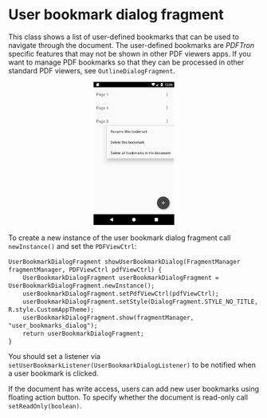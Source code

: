 # User bookmark dialog fragment

This class shows a list of user-defined bookmarks that can be used to navigate through the document. The user-defined bookmarks are *PDFTron* specific features that may not be shown in other PDF viewers apps. If you want to manage PDF bookmarks so that they can be processed in other standard PDF viewers, see `OutlineDialogFragment`.

<p align="center"><img src="img/user_bookmarks.png?raw=true" width="32%"></p>

To create a new instance of the user bookmark dialog fragment call `newInstance()` and set the `PDFViewCtrl`: 
```android
UserBookmarkDialogFragment showUserBookmarkDialog(FragmentManager fragmentManager, PDFViewCtrl pdfViewCtrl) {
    UserBookmarkDialogFragment userBookmarkDialogFragment = UserBookmarkDialogFragment.newInstance();
    userBookmarkDialogFragment.setPdfViewCtrl(pdfViewCtrl);
    userBookmarkDialogFragment.setStyle(DialogFragment.STYLE_NO_TITLE, R.style.CustomAppTheme);
    userBookmarkDialogFragment.show(fragmentManager, "user_bookmarks_dialog");
    return userBookmarkDialogFragment;
}
```

You should set a listener via `setUserBookmarkListener(UserBookmarkDialogListener)` to be notified when a user bookmark is clicked.

If the document has write access, users can add new user bookmarks using floating action button. To specify whether the document is read-only call `setReadOnly(boolean)`.

